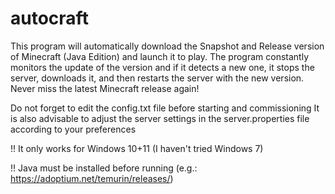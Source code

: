 # autocraft

This program will automatically download the Snapshot and Release version of Minecraft (Java Edition) and launch it to play.
The program constantly monitors the update of the version and if it detects a new one, it stops the server, downloads it, and then restarts the server with the new version.
Never miss the latest Minecraft release again!


Do not forget to edit the config.txt file before starting and commissioning
It is also advisable to adjust the server settings in the server.properties file according to your preferences

!! It only works for Windows 10+11 (I haven't tried Windows 7)

!! Java must be installed before running
   (e.g.: https://adoptium.net/temurin/releases/)
